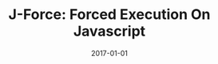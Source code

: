 ---
title: "J-Force: Forced Execution On Javascript"
date: 2017-01-01
venue: "Proceedings of the 26th International Conference on World Wide Web, WWW 2017, Perth, Australia, April 3-7, 2017"
paperurl: https://doi.org/10.1145/3038912.3052674
authors: "Kyungtae Kim, I Luk Kim, Chung Hwan Kim, Yonghwi Kwon, Yunhui Zheng, Xiangyu Zhang and Dongyan Xu"
awards: ""
---